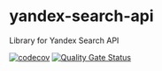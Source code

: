 # yandex-search-api
Library for Yandex Search API

[![codecov](https://codecov.io/gh/starkeen/yandex-search-api/branch/main/graph/badge.svg)](https://codecov.io/gh/starkeen/yandex-search-api)
[![Quality Gate Status](https://sonarcloud.io/api/project_badges/measure?project=starkeen_yandex-search-api&metric=alert_status)](https://sonarcloud.io/summary/new_code?id=starkeen_yandex-search-api)
